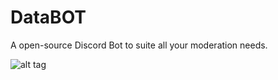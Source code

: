 # DataBOT
A open-source Discord Bot to suite all your moderation needs.


![alt tag](http://i0.kym-cdn.com/photos/images/facebook/000/875/509/533.jpg)
